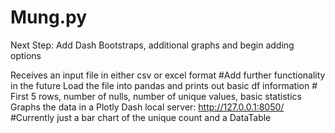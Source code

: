 # Mung.py
Next Step:  Add Dash Bootstraps, additional graphs and begin adding options

Receives an input file in either csv or excel format   #Add further functionality in the future
Load the file into pandas and prints out basic df information   # First 5 rows, number of nulls, number of unique values, basic statistics
Graphs the data in a Plotly Dash local server: http://127.0.0.1:8050/   #Currently just a bar chart of the unique count and a DataTable
